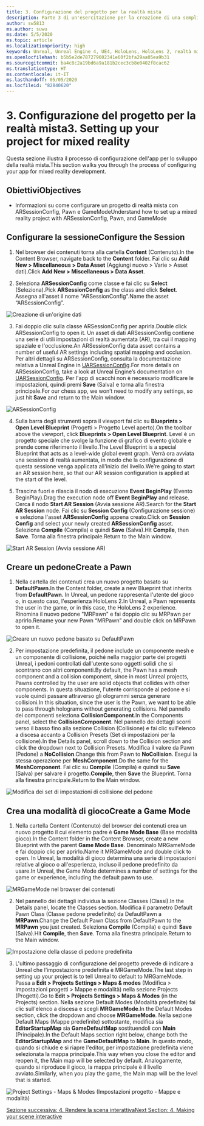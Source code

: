 ```yaml
---
title: 3. Configurazione del progetto per la realtà mista
description: Parte 3 di un'esercitazione per la creazione di una semplice app di scacchi con Unreal Engine 4 e il plug-in UX Tools di Mixed Reality Toolkit
author: sw5813
ms.author: suwu
ms.date: 5/5/2020
ms.topic: article
ms.localizationpriority: high
keywords: Unreal, Unreal Engine 4, UE4, HoloLens, HoloLens 2, realtà mista, esercitazione, guida introduttiva, mrtk, uxt, UX Tools, documentazione
ms.openlocfilehash: b5b5e2de787279602341e60f2bfa29aa05ea9b31
ms.sourcegitcommit: ba4c8c2a19bd6a9a181b2cec3cb8e0402f8cac62
ms.translationtype: HT
ms.contentlocale: it-IT
ms.lasthandoff: 05/05/2020
ms.locfileid: "82840620"
---
```

# <a name="3-setting-up-your-project-for-mixed-reality"></a><span data-ttu-id="c3754-104">3. Configurazione del progetto per la realtà mista</span><span class="sxs-lookup"><span data-stu-id="c3754-104">3. Setting up your project for mixed reality</span></span>

<span data-ttu-id="c3754-105">Questa sezione illustra il processo di configurazione dell'app per lo sviluppo della realtà mista.</span><span class="sxs-lookup"><span data-stu-id="c3754-105">This section walks you through the process of configuring your app for mixed reality development.</span></span> 

## <a name="objectives"></a><span data-ttu-id="c3754-106">Obiettivi</span><span class="sxs-lookup"><span data-stu-id="c3754-106">Objectives</span></span>

* <span data-ttu-id="c3754-107">Informazioni su come configurare un progetto di realtà mista con ARSessionConfig, Pawn e GameMode</span><span class="sxs-lookup"><span data-stu-id="c3754-107">Understand how to set up a mixed reality project with ARSessionConfig, Pawn, and GameMode</span></span>

## <a name="configure-the-session"></a><span data-ttu-id="c3754-108">Configurare la sessione</span><span class="sxs-lookup"><span data-stu-id="c3754-108">Configure the Session</span></span>

1. <span data-ttu-id="c3754-109">Nel browser dei contenuti torna alla cartella **Content** (Contenuto).</span><span class="sxs-lookup"><span data-stu-id="c3754-109">In the Content Browser, navigate back to the **Content** folder.</span></span> <span data-ttu-id="c3754-110">Fai clic su **Add New > Miscellaneous > Data Asset** (Aggiungi nuovo > Varie > Asset dati).</span><span class="sxs-lookup"><span data-stu-id="c3754-110">Click **Add New > Miscellaneous > Data Asset**.</span></span> 

2. <span data-ttu-id="c3754-111">Seleziona **ARSessionConfig** come classe e fai clic su **Select** (Seleziona).</span><span class="sxs-lookup"><span data-stu-id="c3754-111">Pick **ARSessionConfig** as the class and click **Select**.</span></span> <span data-ttu-id="c3754-112">Assegna all'asset il nome "ARSessionConfig".</span><span class="sxs-lookup"><span data-stu-id="c3754-112">Name the asset “ARSessionConfig”.</span></span>

![Creazione di un'origine dati](images/unreal-uxt/3-createasset.PNG)

3. <span data-ttu-id="c3754-114">Fai doppio clic sulla classe ARSessionConfig per aprirla.</span><span class="sxs-lookup"><span data-stu-id="c3754-114">Double click ARSessionConfig to open it.</span></span> <span data-ttu-id="c3754-115">Un asset di dati ARSessionConfig contiene una serie di utili impostazioni di realtà aumentata (AR), tra cui il mapping spaziale e l'occlusione.</span><span class="sxs-lookup"><span data-stu-id="c3754-115">An ARSessionConfig data asset contains a number of useful AR settings including spatial mapping and occlusion.</span></span> <span data-ttu-id="c3754-116">Per altri dettagli su ARSessionConfig, consulta la documentazione relativa a Unreal Engine in [UARSessionConfig](https://docs.unrealengine.com/en-US/API/Runtime/AugmentedReality/UARSessionConfig/index.html).</span><span class="sxs-lookup"><span data-stu-id="c3754-116">For more details on ARSessionConfig, take a look at Unreal Engine’s documentation on [UARSessionConfig](https://docs.unrealengine.com/en-US/API/Runtime/AugmentedReality/UARSessionConfig/index.html).</span></span> <span data-ttu-id="c3754-117">Per l'app di scacchi non è necessario modificare le impostazioni, quindi premi **Save** (Salva) e torna alla finestra principale.</span><span class="sxs-lookup"><span data-stu-id="c3754-117">For our chess app, we won’t need to modify any settings, so just hit **Save** and return to the Main window.</span></span> 

![ARSessionConfig](images/unreal-uxt/3-arsessionconfig.PNG)

4. <span data-ttu-id="c3754-119">Sulla barra degli strumenti sopra il viewport fai clic su **Blueprints > Open Level Blueprint** (Progetti > Progetto Level aperto).</span><span class="sxs-lookup"><span data-stu-id="c3754-119">On the toolbar above the viewport, click **Blueprints > Open Level Blueprint**.</span></span> <span data-ttu-id="c3754-120">Level è un progetto speciale che svolge la funzione di grafico di evento globale e prende come riferimento il livello.</span><span class="sxs-lookup"><span data-stu-id="c3754-120">The Level Blueprint is a special Blueprint that acts as a level-wide global event graph.</span></span> <span data-ttu-id="c3754-121">Verrà ora avviata una sessione di realtà aumentata, in modo che la configurazione di questa sessione venga applicata all'inizio del livello.</span><span class="sxs-lookup"><span data-stu-id="c3754-121">We’re going to start an AR session here, so that our AR session configuration is applied at the start of the level.</span></span>  

5. <span data-ttu-id="c3754-122">Trascina fuori e rilascia il nodo di esecuzione **Event BeginPlay** (Evento BeginPlay).</span><span class="sxs-lookup"><span data-stu-id="c3754-122">Drag the execution node off **Event BeginPlay** and release.</span></span> <span data-ttu-id="c3754-123">Cerca il nodo **Start AR Session** (Avvia sessione AR).</span><span class="sxs-lookup"><span data-stu-id="c3754-123">Search for the **Start AR Session** node.</span></span> <span data-ttu-id="c3754-124">Fai clic su **Session Config** (Configurazione sessione) e seleziona l'asset **ARSessionConfig** appena creato.</span><span class="sxs-lookup"><span data-stu-id="c3754-124">Click on **Session Config** and select your newly created **ARSessionConfig** asset.</span></span> <span data-ttu-id="c3754-125">Seleziona **Compile** (Compila) e quindi **Save** (Salva).</span><span class="sxs-lookup"><span data-stu-id="c3754-125">Hit **Compile**, then **Save**.</span></span> <span data-ttu-id="c3754-126">Torna alla finestra principale.</span><span class="sxs-lookup"><span data-stu-id="c3754-126">Return to the Main window.</span></span>

![Start AR Session (Avvia sessione AR)](images/unreal-uxt/3-startarsession.PNG)

## <a name="create-a-pawn"></a><span data-ttu-id="c3754-128">Creare un pedone</span><span class="sxs-lookup"><span data-stu-id="c3754-128">Create a Pawn</span></span>

1.  <span data-ttu-id="c3754-129">Nella cartella dei contenuti crea un nuovo progetto basato su **DefaultPawn**.</span><span class="sxs-lookup"><span data-stu-id="c3754-129">In the Content folder, create a new Blueprint that inherits from **DefaultPawn**.</span></span> <span data-ttu-id="c3754-130">In Unreal, un pedone rappresenta l'utente del gioco o, in questo caso, l'esperienza HoloLens 2.</span><span class="sxs-lookup"><span data-stu-id="c3754-130">In Unreal, a Pawn represents the user in the game, or in this case, the HoloLens 2 experience.</span></span> <span data-ttu-id="c3754-131">Rinomina il nuovo pedone "MRPawn" e fai doppio clic su MRPawn per aprirlo.</span><span class="sxs-lookup"><span data-stu-id="c3754-131">Rename your new Pawn “MRPawn” and double click on MRPawn to open it.</span></span> 

![Creare un nuovo pedone basato su DefaultPawn](images/unreal-uxt/3-defaultpawn.PNG)

2.  <span data-ttu-id="c3754-133">Per impostazione predefinita, il pedone include un componente mesh e un componente di collisione, poiché nella maggior parte dei progetti Unreal, i pedoni controllati dall'utente sono oggetti solidi che si scontrano con altri componenti.</span><span class="sxs-lookup"><span data-stu-id="c3754-133">By default, the Pawn has a mesh component and a collision component, since in most Unreal projects, Pawns controlled by the user are solid objects that collides with other components.</span></span> <span data-ttu-id="c3754-134">In questa situazione, l'utente corrisponde al pedone e si vuole quindi passare attraverso gli ologrammi senza generare collisioni.</span><span class="sxs-lookup"><span data-stu-id="c3754-134">In this situation, since the user is the Pawn, we want to be able to pass through holograms without generating collisions.</span></span> <span data-ttu-id="c3754-135">Nel pannello dei componenti seleziona **CollisionComponent**.</span><span class="sxs-lookup"><span data-stu-id="c3754-135">In the Components panel, select the **CollisionComponent**.</span></span> <span data-ttu-id="c3754-136">Nel pannello dei dettagli scorri verso il basso fino alla sezione Collision (Collisione) e fai clic sull'elenco a discesa accanto a Collision Presets (Set di impostazioni per la collisione).</span><span class="sxs-lookup"><span data-stu-id="c3754-136">In the Details panel, scroll down to the Collision section and click the dropdown next to Collision Presets.</span></span> <span data-ttu-id="c3754-137">Modifica il valore da Pawn (Pedone) a **NoCollision**.</span><span class="sxs-lookup"><span data-stu-id="c3754-137">Change this from Pawn to **NoCollision**.</span></span> <span data-ttu-id="c3754-138">Esegui la stessa operazione per **MeshComponent**.</span><span class="sxs-lookup"><span data-stu-id="c3754-138">Do the same for the **MeshComponent**.</span></span> <span data-ttu-id="c3754-139">Fai clic su **Compile** (Compila) e quindi su **Save** (Salva) per salvare il progetto.</span><span class="sxs-lookup"><span data-stu-id="c3754-139">**Compile**, then **Save** the Blueprint.</span></span> <span data-ttu-id="c3754-140">Torna alla finestra principale.</span><span class="sxs-lookup"><span data-stu-id="c3754-140">Return to the Main window.</span></span> 

![Modifica dei set di impostazioni di collisione del pedone](images/unreal-uxt/3-nocollision.PNG)

## <a name="create-a-game-mode"></a><span data-ttu-id="c3754-142">Crea una modalità di gioco</span><span class="sxs-lookup"><span data-stu-id="c3754-142">Create a Game Mode</span></span>

1.  <span data-ttu-id="c3754-143">Nella cartella Content (Contenuto) del browser dei contenuti crea un nuovo progetto il cui elemento padre è **Game Mode Base** (Base modalità gioco).</span><span class="sxs-lookup"><span data-stu-id="c3754-143">In the Content folder in the Content Browser, create a new Blueprint with the parent **Game Mode Base**.</span></span> <span data-ttu-id="c3754-144">Denominalo MRGameMode e fai doppio clic per aprirlo.</span><span class="sxs-lookup"><span data-stu-id="c3754-144">Name it MRGameMode and double click to open.</span></span> <span data-ttu-id="c3754-145">In Unreal, la modalità di gioco determina una serie di impostazioni relative al gioco o all'esperienza, incluso il pedone predefinito da usare.</span><span class="sxs-lookup"><span data-stu-id="c3754-145">In Unreal, the Game Mode determines a number of settings for the game or experience, including the default pawn to use.</span></span> 

![MRGameMode nel browser dei contenuti](images/unreal-uxt/3-gamemode.PNG)

2.  <span data-ttu-id="c3754-147">Nel pannello dei dettagli individua la sezione Classes (Classi).</span><span class="sxs-lookup"><span data-stu-id="c3754-147">In the Details panel, locate the Classes section.</span></span> <span data-ttu-id="c3754-148">Modifica il parametro Default Pawn Class (Classe pedone predefinito) da DefaultPawn a **MRPawn**.</span><span class="sxs-lookup"><span data-stu-id="c3754-148">Change the Default Pawn Class from DefaultPawn to the **MRPawn** you just created.</span></span> <span data-ttu-id="c3754-149">Seleziona **Compile** (Compila) e quindi **Save** (Salva).</span><span class="sxs-lookup"><span data-stu-id="c3754-149">Hit **Compile**, then **Save**.</span></span> <span data-ttu-id="c3754-150">Torna alla finestra principale.</span><span class="sxs-lookup"><span data-stu-id="c3754-150">Return to the Main window.</span></span> 

![Impostazione della classe di pedone predefinita](images/unreal-uxt/3-setpawn.PNG)

3.  <span data-ttu-id="c3754-152">L'ultimo passaggio di configurazione del progetto prevede di indicare a Unreal che l'impostazione predefinita è MRGameMode.</span><span class="sxs-lookup"><span data-stu-id="c3754-152">The last step in setting up your project is to tell Unreal to default to MRGameMode.</span></span> <span data-ttu-id="c3754-153">Passa a **Edit > Projects Settings > Maps & modes** (Modifica > Impostazioni progetti > Mappe e modalità) nella sezione Projects (Progetti).</span><span class="sxs-lookup"><span data-stu-id="c3754-153">Go to **Edit > Projects Settings > Maps & Modes** (in the Projects) section.</span></span> <span data-ttu-id="c3754-154">Nella sezione Default Modes (Modalità predefinite) fai clic sull'elenco a discesa e scegli **MRGameMode**.</span><span class="sxs-lookup"><span data-stu-id="c3754-154">In the Default Modes section, click the dropdown and choose **MRGameMode**.</span></span> <span data-ttu-id="c3754-155">Nella sezione Default Maps (Mappe predefinite) sottostante, modifica sia **EditorStartupMap** sia **GameDefaultMap** sostituendoli con **Main** (Principale).</span><span class="sxs-lookup"><span data-stu-id="c3754-155">In the Default Maps section right below, change both the **EditorStartupMap** and the **GameDefaultMap** to **Main**.</span></span> <span data-ttu-id="c3754-156">In questo modo, quando si chiude e si riapre l'editor, per impostazione predefinita viene selezionata la mappa principale.</span><span class="sxs-lookup"><span data-stu-id="c3754-156">This way when you close the editor and reopen it, the Main map will be selected by default.</span></span> <span data-ttu-id="c3754-157">Analogamente, quando si riproduce il gioco, la mappa principale è il livello avviato.</span><span class="sxs-lookup"><span data-stu-id="c3754-157">Similarly, when you play the game, the Main map will be the level that is started.</span></span> 

![Project Settings - Maps & Modes (Impostazioni progetto - Mappe e modalità)](images/unreal-uxt/3-mapsandmodes.PNG)

[<span data-ttu-id="c3754-159">Sezione successiva: 4. Rendere la scena interattiva</span><span class="sxs-lookup"><span data-stu-id="c3754-159">Next Section: 4. Making your scene interactive</span></span>](unreal-uxt-ch4.md)